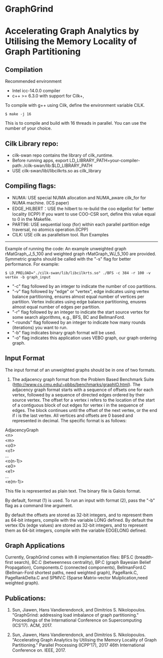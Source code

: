 GraphGrind
===========================
Accelerating Graph Analytics by Utilising the Memory Locality of Graph Partitioning
======================

Compilation
--------

Recommended environment

* Intel icc-14.0.0 compiler
* c++ &gt;= 6.3.0 with support for Cilk+, 

To compile with g++ using Cilk, define the environment variable
CILK. 
 
```
$ make -j 16 
```
This is to compile and build with 16 threads in parallel. You can use the
number of your choice.

Cilk Library repo:
-----------
* cilk-swan repo contains the library of cilk_runtime. 
* Before running apps, export LD_LIBRARY_PATH=your-compiler-path:./cilk-swan/lib:$LD_LIBRARY_PATH
* USE cilk-swan/libl/libcilkrts.so as cilk_library 

Compiling flags:
----------
* NUMA: USE special NUMA allocation and NUMA_aware cilk_for for NUMA machine. (ICS paper)
* EDGE_HILBERT：USE the hilbert to re-bulid the coo edgelist for` better locality (ICPP)
      		If you want to use COO-CSR sort, define this value equal to 0 in the Makefile.
* PART96: USE sequential loop (for) within each parallel partition edge traversal, no atomics operation.(ICPP)
* CILK: USE cilk as parallelism tool.
Run Examples
-------
Example of running the code: An example unweighted graph
rMatGraph_J_5_100 and weighted graph rMatGraph_WJ_5_100 are
provided. Symmetric graphs should be called with the "-s"
flag for better performance. For example:

```
$ LD_PRELOAD="./cilk-swan/lib/libcilkrts.so" ./BFS -c 384 -r 100 -v vertex -b graph_input
``` 

* "-c" flag followed by an integer to indicate the number of coo partitions.
* "-v" flag followed by "edge" or "vertex", edge indicates using vertex balance partitioning, ensures almost equal number of vertices per partition. Vertex indicates using edge balance partitioning, enusres almost equal number of edges per partition. 
* "-r" flag followed by an integer to indicate the start source vertex for some search algorithms, e.g., BFS, BC and BellmanFord.
* "-rounds" flag followed by an integer to indicate how many rounds (iterations) you want to run.
* "-b" flag indicates binary graph format will be used.
* "-o" flag indicates this application uses VEBO graph, our graph ordering graph.

Input Format
-----------
The input format of an unweighted graphs should be in one of two
formats.

1) The adjacency graph format from the Problem Based Benchmark Suite
 (http://www.cs.cmu.edu/~pbbs/benchmarks/graphIO.html). The adjacency
 graph format starts with a sequence of offsets one for each vertex,
 followed by a sequence of directed edges ordered by their source
 vertex. The offset for a vertex i refers to the location of the start
 of a contiguous block of out edges for vertex i in the sequence of
 edges. The block continues until the offset of the next vertex, or
 the end if i is the last vertex. All vertices and offsets are 0 based
 and represented in decimal. The specific format is as follows:

AdjacencyGraph  
&lt;n>  
&lt;m>  
&lt;o0>  
&lt;o1>  
...  
&lt;o(n-1)>  
&lt;e0>  
&lt;e1>  
...  
&lt;e(m-1)>  

This file is represented as plain text.
The binary file is Galois format.

By default, format (1) is used. To run an input with format (2), pass
the "-b" flag as a command line argument.

By default the offsets are stored as 32-bit integers, and to represent
them as 64-bit integers, compile with the variable LONG defined. By
default the vertex IDs (edge values) are stored as 32-bit integers,
and to represent them as 64-bit integers, compile with the variable
EDGELONG defined.


Graph Applications
---------
Currently, GraphGrind comes with 8 implementation files: BFS.C
(breadth-first search), BC.C (betweenness centrality), BP.C (graph
Bayesian Belief Propagation), Components.C (connected components), BellmanFord.C
(Bellman-Ford shortest paths, need weighted graph), PageRank.C, PageRankDelta.C and
SPMV.C (Sparse Matrix-vector Mulplication,need weighted graph).


Publications:
-----------
1) Sun, Jiawen, Hans Vandierendonck, and Dimitrios S. Nikolopoulos. "GraphGrind: addressing load imbalance of graph partitioning." Proceedings of the International Conference on Supercomputing (ICS’17). ACM, 2017. 

2) Sun, Jiawen, Hans Vandierendonck, and Dimitrios S. Nikolopoulos. "Accelerating Graph Analytics by Utilising the Memory Locality of Graph Partitioning." Parallel Processing (ICPP’17), 2017 46th International Conference on. IEEE, 2017. 
